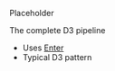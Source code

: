 Placeholder

The complete D3 pipeline

 * Uses [Enter](http://d3js.org/#enter-exit)
 * Typical D3 pattern
